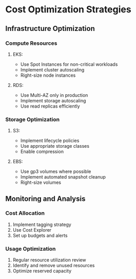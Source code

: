 # Cost Optimization Strategies

## Infrastructure Optimization

### Compute Resources
1. EKS:
   - Use Spot Instances for non-critical workloads
   - Implement cluster autoscaling
   - Right-size node instances

2. RDS:
   - Use Multi-AZ only in production
   - Implement storage autoscaling
   - Use read replicas efficiently

### Storage Optimization
1. S3:
   - Implement lifecycle policies
   - Use appropriate storage classes
   - Enable compression

2. EBS:
   - Use gp3 volumes where possible
   - Implement automated snapshot cleanup
   - Right-size volumes

## Monitoring and Analysis

### Cost Allocation
1. Implement tagging strategy
2. Use Cost Explorer
3. Set up budgets and alerts

### Usage Optimization
1. Regular resource utilization review
2. Identify and remove unused resources
3. Optimize reserved capacity
